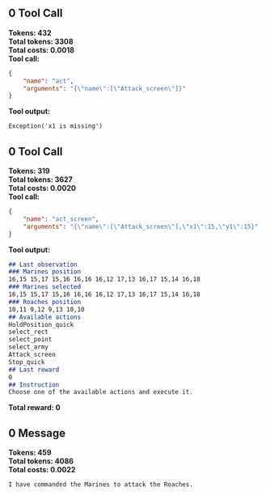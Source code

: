 ## 0 Tool Call
**Tokens: 432**  
**Total tokens: 3308**  
**Total costs: 0.0018**  
**Tool call:**  
```json
{
    "name": "act",
    "arguments": "{\"name\":[\"Attack_screen\"]}"
}
```
**Tool output:**  
```markdown
Exception('x1 is missing')
```
## 0 Tool Call
**Tokens: 319**  
**Total tokens: 3627**  
**Total costs: 0.0020**  
**Tool call:**  
```json
{
    "name": "act_screen",
    "arguments": "{\"name\":[\"Attack_screen\"],\"x1\":15,\"y1\":15}"
}
```
**Tool output:**  
```markdown
## Last observation
### Marines position
16,15 15,17 15,16 16,16 16,12 17,13 16,17 15,14 16,18
### Marines selected
16,15 15,17 15,16 16,16 16,12 17,13 16,17 15,14 16,18
### Roaches position
10,11 9,12 9,13 10,10
## Available actions
HoldPosition_quick
select_rect
select_point
select_army
Attack_screen
Stop_quick
## Last reward
0
## Instruction
Choose one of the available actions and execute it.
```
**Total reward: 0**  
## 0 Message
**Tokens: 459**  
**Total tokens: 4086**  
**Total costs: 0.0022**  
```markdown
I have commanded the Marines to attack the Roaches.
```
